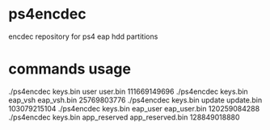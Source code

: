 # ps4encdec
encdec repository for ps4 eap hdd partitions

# commands usage
./ps4encdec keys.bin user user.bin 111669149696
./ps4encdec keys.bin eap_vsh eap_vsh.bin 25769803776
./ps4encdec keys.bin update update.bin 103079215104
./ps4encdec keys.bin eap_user eap_user.bin 120259084288
./ps4encdec keys.bin app_reserved app_reserved.bin 128849018880
